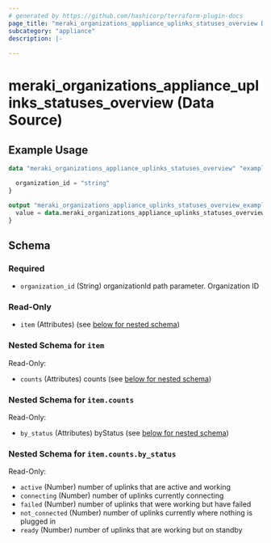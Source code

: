 ```yaml
---
# generated by https://github.com/hashicorp/terraform-plugin-docs
page_title: "meraki_organizations_appliance_uplinks_statuses_overview Data Source - terraform-provider-meraki"
subcategory: "appliance"
description: |-
  
---
```


# meraki_organizations_appliance_uplinks_statuses_overview (Data Source)



## Example Usage

```terraform
data "meraki_organizations_appliance_uplinks_statuses_overview" "example" {

  organization_id = "string"
}

output "meraki_organizations_appliance_uplinks_statuses_overview_example" {
  value = data.meraki_organizations_appliance_uplinks_statuses_overview.example.item
}
```

<!-- schema generated by tfplugindocs -->
## Schema

### Required

- `organization_id` (String) organizationId path parameter. Organization ID

### Read-Only

- `item` (Attributes) (see [below for nested schema](#nestedatt--item))

<a id="nestedatt--item"></a>
### Nested Schema for `item`

Read-Only:

- `counts` (Attributes) counts (see [below for nested schema](#nestedatt--item--counts))

<a id="nestedatt--item--counts"></a>
### Nested Schema for `item.counts`

Read-Only:

- `by_status` (Attributes) byStatus (see [below for nested schema](#nestedatt--item--counts--by_status))

<a id="nestedatt--item--counts--by_status"></a>
### Nested Schema for `item.counts.by_status`

Read-Only:

- `active` (Number) number of uplinks that are active and working
- `connecting` (Number) number of uplinks currently connecting
- `failed` (Number) number of uplinks that were working but have failed
- `not_connected` (Number) number of uplinks currently where nothing is plugged in
- `ready` (Number) number of uplinks that are working but on standby
